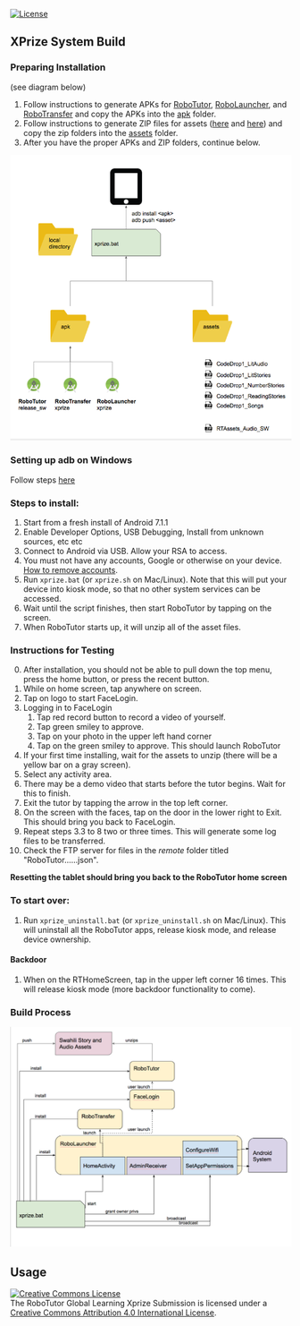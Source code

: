 [![License](https://img.shields.io/badge/License-Apache%202.0-blue.svg)](https://opensource.org/licenses/Apache-2.0)

## XPrize System Build


### Preparing Installation

(see diagram below)

1. Follow instructions to generate APKs for [RoboTutor](https://github.com/XPRIZE/GLEXP-Team-RoboTutor-RoboTutor), [RoboLauncher](https://github.com/XPRIZE/GLEXP-Team-RoboTutor-RoboLauncher), and [RoboTransfer](https://github.com/XPRIZE/GLEXP-Team-RoboTutor-RoboTransfer) and copy the APKs into the [apk](apk) folder.
2. Follow instructions to generate ZIP files for assets ([here](https://github.com/XPRIZE/GLEXP-Team-RoboTutor-CodeDrop1-Assets) and [here](https://github.com/XPRIZE/GLEXP-Team-RoboTutor-RTAsset_Publisher)) and copy the zip folders into the [assets](assets) folder.
3. After you have the proper APKs and ZIP folders, continue below.

![pre-build process](img/pre_build_process.png)



### Setting up adb on Windows
Follow steps [here](https://www.xda-developers.com/install-adb-windows-macos-linux/)

### Steps to install:

1. Start from a fresh install of Android 7.1.1
2. Enable Developer Options, USB Debugging, Install from unknown sources, etc etc
3. Connect to Android via USB. Allow your RSA to access.
4. You must not have any accounts, Google or otherwise on your device. [How to remove accounts](https://support.google.com/nexus/answer/2840815?hl=en).
5. Run `xprize.bat` (or `xprize.sh` on Mac/Linux). Note that this will put your device into kiosk mode, so that no other system services can be accessed.
6. Wait until the script finishes, then start RoboTutor by tapping on the screen.
7. When RoboTutor starts up, it will unzip all of the asset files.

### Instructions for Testing
0. After installation, you should not be able to pull down the top menu, press the home button, or press the recent button. 
1. While on home screen, tap anywhere on screen.
2. Tap on logo to start FaceLogin.
3. Logging in to FaceLogin
	1. Tap red record button to record a video of yourself.
	2. Tap green smiley to approve.
	3. Tap on your photo in the upper left hand corner
	4. Tap on the green smiley to approve. This should launch RoboTutor
4. If your first time installing, wait for the assets to unzip (there will be a yellow bar on a gray screen).
5. Select any activity area.
6. There may be a demo video that starts before the tutor begins. Wait for this to finish.
7. Exit the tutor by tapping the arrow in the top left corner.
8. On the screen with the faces, tap on the door in the lower right to Exit. This should bring you back to FaceLogin.
9. Repeat steps 3.3 to 8 two or three times. This will generate some log files to be transferred.
10. Check the FTP server for files in the *remote* folder titled "RoboTutor......json".

**Resetting the tablet should bring you back to the RoboTutor home screen**




### To start over:
1. Run `xprize_uninstall.bat` (or `xprize_uninstall.sh` on Mac/Linux). This will uninstall all the RoboTutor apps, release kiosk mode, and release device ownership.


#### Backdoor
1. When on the RTHomeScreen, tap in the upper left corner 16 times. This will release kiosk mode (more backdoor functionality to come).



### Build Process
![build process](img/build_process.png)

## **Usage**

<a rel="license" href="http://creativecommons.org/licenses/by/4.0/"><img alt="Creative Commons License" style="border-width:0" src="https://i.creativecommons.org/l/by/4.0/88x31.png" /></a><br />The RoboTutor Global Learning Xprize Submission</span> is licensed under a <a rel="license" href="http://creativecommons.org/licenses/by/4.0/">Creative Commons Attribution 4.0 International License</a>.

